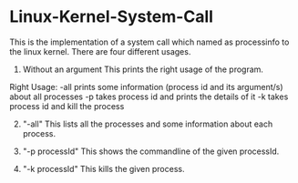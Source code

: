 # Linux-Kernel-System-Call

This is the implementation of a system call which named as processinfo to the linux kernel.
There are four different usages.

1) Without an argument
This prints the right usage of the program.

Right Usage:
-all prints some information (process id and its argument/s) about all processes
-p takes process id and prints the details of it
-k takes process id and kill the process

2) "-all"
This lists all the processes and some information about each process.

3) "-p processId"
This shows the commandline of the given processId.

4) "-k processId"
This kills the given process.
